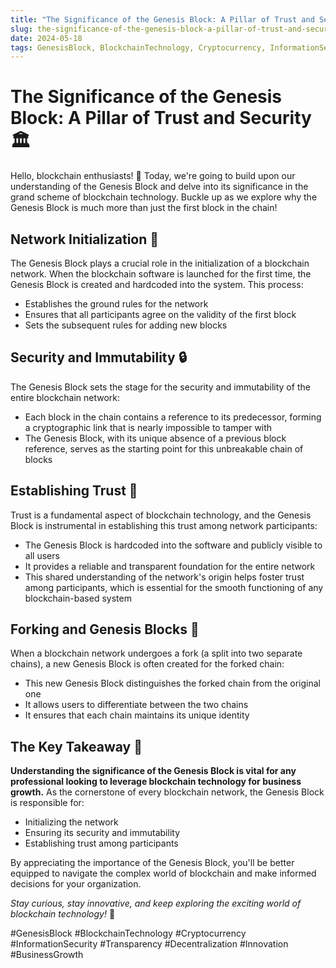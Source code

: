 ```yaml
---
title: "The Significance of the Genesis Block: A Pillar of Trust and Security"
slug: the-significance-of-the-genesis-block-a-pillar-of-trust-and-security
date: 2024-05-18
tags: GenesisBlock, BlockchainTechnology, Cryptocurrency, InformationSecurity, Transparency, Decentralization, Innovation, BusinessGrowth
---
```


# The Significance of the Genesis Block: A Pillar of Trust and Security 🏛️

Hello, blockchain enthusiasts! 🚀 Today, we're going to build upon our understanding of the Genesis Block and delve into its significance in the grand scheme of blockchain technology. Buckle up as we explore why the Genesis Block is much more than just the first block in the chain!

## Network Initialization 🔄

The Genesis Block plays a crucial role in the initialization of a blockchain network. When the blockchain software is launched for the first time, the Genesis Block is created and hardcoded into the system. This process:

- Establishes the ground rules for the network
- Ensures that all participants agree on the validity of the first block
- Sets the subsequent rules for adding new blocks

## Security and Immutability 🔒

The Genesis Block sets the stage for the security and immutability of the entire blockchain network:

- Each block in the chain contains a reference to its predecessor, forming a cryptographic link that is nearly impossible to tamper with
- The Genesis Block, with its unique absence of a previous block reference, serves as the starting point for this unbreakable chain of blocks

## Establishing Trust 🤝

Trust is a fundamental aspect of blockchain technology, and the Genesis Block is instrumental in establishing this trust among network participants:

- The Genesis Block is hardcoded into the software and publicly visible to all users
- It provides a reliable and transparent foundation for the entire network
- This shared understanding of the network's origin helps foster trust among participants, which is essential for the smooth functioning of any blockchain-based system

## Forking and Genesis Blocks 🍴

When a blockchain network undergoes a fork (a split into two separate chains), a new Genesis Block is often created for the forked chain:

- This new Genesis Block distinguishes the forked chain from the original one
- It allows users to differentiate between the two chains
- It ensures that each chain maintains its unique identity

## The Key Takeaway 🔑

**Understanding the significance of the Genesis Block is vital for any professional looking to leverage blockchain technology for business growth.** As the cornerstone of every blockchain network, the Genesis Block is responsible for:

- Initializing the network
- Ensuring its security and immutability
- Establishing trust among participants

By appreciating the importance of the Genesis Block, you'll be better equipped to navigate the complex world of blockchain and make informed decisions for your organization.

*Stay curious, stay innovative, and keep exploring the exciting world of blockchain technology!* 🚀

#GenesisBlock #BlockchainTechnology #Cryptocurrency #InformationSecurity #Transparency #Decentralization #Innovation #BusinessGrowth